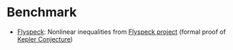 Benchmark
=========
 - [Flyspeck](flyspeck): Nonlinear inequalities from [Flyspeck project][flyspeck] (formal proof of [Kepler Conjecture][kepler])

[flyspeck]: https://code.google.com/p/flyspeck/
[kepler]: http://en.wikipedia.org/wiki/Kepler_conjecture
